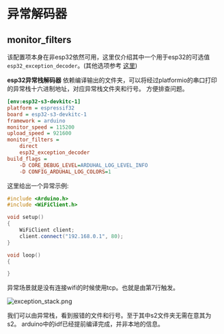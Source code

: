 # 异常解码器
## monitor_filters
该配置项本身在非esp32依然可用，这里仅介绍其中一个用于esp32的可选值
`esp32_exception_decoder`。(其他选项参考
<a href="https://bit.ly/pio-monitor-filters">这里</a>)

**esp32异常栈解码器**
依赖编译输出的文件夹，可以将经过platformio的串口打印的异常栈十六进制地址，对应异常栈文件夹和行号。
方便排查问题。
```Ini
[env:esp32-s3-devkitc-1]
platform = espressif32
board = esp32-s3-devkitc-1
framework = arduino
monitor_speed = 115200
upload_speed = 921600
monitor_filters =
    direct
    esp32_exception_decoder
build_flags =
    -D CORE_DEBUG_LEVEL=ARDUHAL_LOG_LEVEL_INFO
    -D CONFIG_ARDUHAL_LOG_COLORS=1
```

这里给出一个异常示例:
```C++
#include <Arduino.h>
#include <WiFiClient.h>

void setup()
{
    WiFiClient client;
    client.connect("192.168.0.1", 80);
}

void loop()
{

}
```
异常场景就是没有连接wifi的时候使用tcp。也就是由第7行触发。

![exception_stack.png](exception_stack.png)

我们可以由异常栈，看到报错的文件和行号。至于其中s2文件夹无需在意其为s2。
arduino中的idf已经提前编译完成，并非本地的信息。